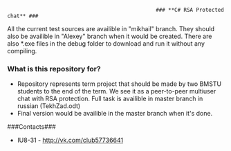                                                     ### **C# RSA Protected chat** ###

All the current test sources are availible in "mikhail" branch. They should also be availible in "Alexey" branch when it would be created. There are also *.exe files in the debug folder to download and run it without any compiling. 

### What is this repository for? ###

* Repository represents term project that should be made by two BMSTU students to the end of the term. We see it as a peer-to-peer multiuser chat with RSA protection. Full task is availible in master branch in russian (TekhZad.odt)
* Final version would be availible in the master branch when it's done.

###Contacts###

* IU8-31 - http://vk.com/club57736641
